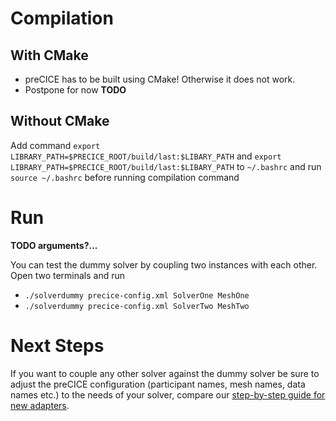 # Compilation

## With CMake

* preCICE has to be built using CMake! Otherwise it does not work.
* Postpone for now **TODO**

## Without CMake

Add command `export LIBRARY_PATH=$PRECICE_ROOT/build/last:$LIBARY_PATH` and
`export LIBRARY_PATH=$PRECICE_ROOT/build/last:$LIBARY_PATH` to `~/.bashrc` and run `source ~/.bashrc`
before running compilation command  

# Run

**TODO arguments?...**

You can test the dummy solver by coupling two instances with each other. Open two terminals and run
 * `./solverdummy precice-config.xml SolverOne MeshOne`
 * `./solverdummy precice-config.xml SolverTwo MeshTwo`

# Next Steps

If you want to couple any other solver against the dummy solver be sure to adjust the preCICE configuration (participant names, mesh names, data names etc.) to the needs of your solver, compare our [step-by-step guide for new adapters](https://github.com/precice/precice/wiki/Adapter-Example).
